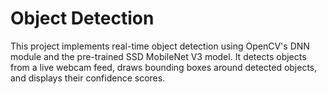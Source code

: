 # Object Detection
This project implements real-time object detection using OpenCV's DNN module and the pre-trained SSD MobileNet V3 model. It detects objects from a live webcam feed, draws bounding boxes around detected objects, and displays their confidence scores.
